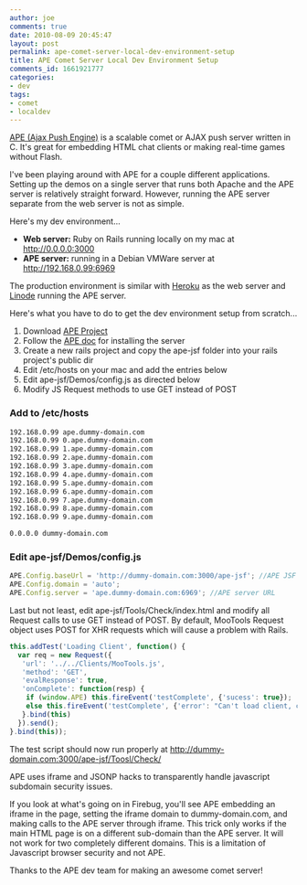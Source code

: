 ```yaml
---
author: joe
comments: true
date: 2010-08-09 20:45:47
layout: post
permalink: ape-comet-server-local-dev-environment-setup
title: APE Comet Server Local Dev Environment Setup
comments_id: 1661921777
categories:
- dev
tags:
- comet
- localdev
---
```


[APE (Ajax Push Engine)](http://www.ape-project.org) is a scalable comet or AJAX push server written in C. It's great for embedding HTML chat clients or making real-time games without Flash.

I've been playing around with APE for a couple different applications. Setting up the demos on a single server that runs both Apache and the APE server is relatively straight forward. However, running the APE server separate from the web server is not as simple.

Here's my dev environment...
 
* **Web server:** Ruby on Rails running locally on my mac at http://0.0.0.0:3000
* **APE server:** running in a Debian VMWare server at http://192.168.0.99:6969

The production environment is similar with [Heroku](http://heroku.com) as the web server and [Linode](http://www.linode.com) running the APE server.

Here's what you have to do to get the dev environment setup from scratch...

1. Download [APE Project](http://www.ape-project.org/download/APE_Complete_Package.html)
2. Follow the [APE doc](http://www.ape-project.org/wiki/index.php/Setup) for installing the server
3. Create a new rails project and copy the ape-jsf folder into your rails project's public dir
4. Edit /etc/hosts on your mac and add the entries below
5. Edit ape-jsf/Demos/config.js as directed below
6. Modify JS Request methods to use GET instead of POST


### Add to /etc/hosts

```bash
192.168.0.99 ape.dummy-domain.com
192.168.0.99 0.ape.dummy-domain.com
192.168.0.99 1.ape.dummy-domain.com
192.168.0.99 2.ape.dummy-domain.com
192.168.0.99 3.ape.dummy-domain.com
192.168.0.99 4.ape.dummy-domain.com
192.168.0.99 5.ape.dummy-domain.com
192.168.0.99 6.ape.dummy-domain.com
192.168.0.99 7.ape.dummy-domain.com
192.168.0.99 8.ape.dummy-domain.com
192.168.0.99 9.ape.dummy-domain.com

0.0.0.0 dummy-domain.com
```

### Edit ape-jsf/Demos/config.js

```javascript
APE.Config.baseUrl = 'http://dummy-domain.com:3000/ape-jsf'; //APE JSF
APE.Config.domain = 'auto';
APE.Config.server = 'ape.dummy-domain.com:6969'; //APE server URL
```

Last but not least, edit ape-jsf/Tools/Check/index.html and modify all Request calls to use GET instead of POST. By default, MooTools Request object uses POST for XHR requests which will cause a problem with Rails.

```javascript
this.addTest('Loading Client', function() {
  var req = new Request({
   'url': '../../Clients/MooTools.js',
   'method': 'GET',
   'evalResponse': true,
   'onComplete': function(resp) {
    if (window.APE) this.fireEvent('testComplete', {'sucess': true});
    else this.fireEvent('testComplete', {'error': "Can't load client, check the file " + window.location.href.replace('/Tools/Check/', '') + "/Clients/MooTools.js is available"});
   }.bind(this)
  }).send();
}.bind(this));
```

The test script should now run properly at http://dummy-domain.com:3000/ape-jsf/Toosl/Check/

APE uses iframe and JSONP hacks to transparently handle javascript subdomain security issues.

If you look at what's going on in Firebug, you'll see APE embedding an iframe in the page, setting the iframe domain to dummy-domain.com, and making calls to the APE server through iframe. This trick only works if the main HTML page is on a different sub-domain than the APE server. It will not work for two completely different domains. This is a limitation of Javascript browser security and not APE.

Thanks to the APE dev team for making an awesome comet server!
